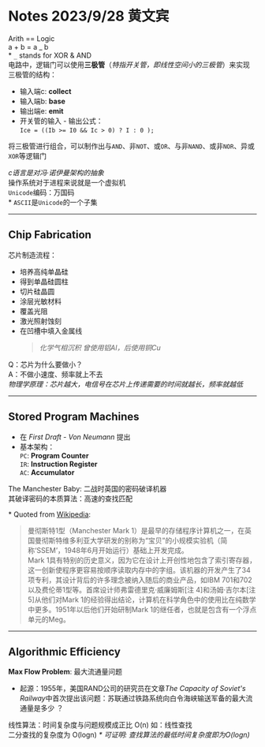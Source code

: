 # Notes 2023/9/28 黄文宾
Arith == Logic  
a + b = a _ b  
\* `_` stands for XOR &amp; AND  
电路中，逻辑门可以使用**三极管**（*特指开关管，即线性空间小的三极管*）来实现  
三极管的结构：  
- 输入端c: **collect**
- 输入端b: **base**
- 输出端e: **emit**
- 开关管的输入 - 输出公式：  
    `Ice = ((Ib >= I0 && Ic > 0) ? I : 0 );`

将三极管进行组合，可以制作出与`AND`、非`NOT`、或`OR`、与非`NAND`、或非`NOR`、异或`XOR`等逻辑门

*c语言是对冯·诺伊曼架构的抽象*  
操作系统对于进程来说就是一个虚拟机  
`Unicode`编码：万国码  
\* `ASCII`是`Unicode`的一个子集  
***
## Chip Fabrication
芯片制造流程：
- 培养高纯单晶硅
- 得到单晶硅圆柱 
- 切片硅晶圆 
- 涂层光敏材料 
- 覆盖光阻 
- 激光照射蚀刻 
- 在凹槽中填入金属线  
    >*化学气相沉积 曾使用铝Al，后使用铜Cu*
  
Q：芯片为什么要做小？  
A：不做小速度、频率就上不去  
*物理学原理：芯片越大，电信号在芯片上传递需要的时间就越长，频率就越低*  
***
## Stored Program Machines  
- 在 *First Draft - Von Neumann* 提出  
- 基本架构：  
`PC`: **Program Counter**  
`IR`: **Instruction Register**  
`AC`: **Accumulator**  

The Manchester Baby: 二战时英国的密码破译机器  
其破译密码的本质算法：高速的查找匹配  

\* Quoted from [Wikipedia](https://zh.wikipedia.org/wiki/%E6%9B%BC%E5%BD%BB%E6%96%AF%E7%89%B9%E4%B8%80%E5%9E%8B "Manchester Mark 1"):  
>曼彻斯特1型（Manchester Mark 1）是最早的存储程序计算机之一，在英国曼彻斯特维多利亚大学研发的别称为“宝贝”的小规模实验机（简称‘SSEM’，1948年6月开始运行）基础上开发完成。  
>Mark 1具有特别的历史意义，因为它在设计上开创性地包含了索引寄存器，这一创新使程序更容易按顺序读取内存中的字组。该机器的开发产生了34项专利，其设计背后的许多理念被纳入随后的商业产品，如IBM 701和702以及费伦蒂1型等。首席设计师弗雷德里克·威廉姆斯[注 4]和汤姆·吉尔本[注 5]从他们对Mark 1的经验得出结论，计算机在科学角色中的使用比在纯数学中更多。1951年以后他们开始研制Mark 1的继任者，也就是包含有一个浮点单元的Meg。
***
## Algorithmic Efficiency 

**Max Flow Problem**: 最大流通量问题  
- 起源：1955年，美国RAND公司的研究员在文章*The Capacity of Soviet's Railway*中首次提出该问题：苏联通过铁路系统向白令海峡输送军备的最大流通量是多少  ？

线性算法：时间复杂度与问题规模成正比 O(n) 如：线性查找  
二分查找的复杂度为 O(logn) *\* 可证明: 查找算法的最低时间复杂度即为O(logn)*